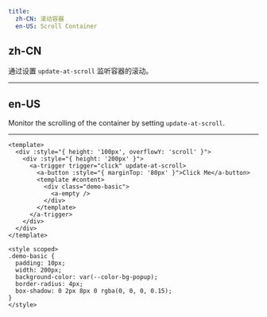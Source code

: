 ```yaml
title:
  zh-CN: 滚动容器
  en-US: Scroll Container
```

## zh-CN

通过设置 `update-at-scroll` 监听容器的滚动。

---

## en-US

Monitor the scrolling of the container by setting `update-at-scroll`.

---

```vue
<template>
  <div :style="{ height: '100px', overflowY: 'scroll' }">
    <div :style="{ height: '200px' }">
      <a-trigger trigger="click" update-at-scroll>
        <a-button :style="{ marginTop: '80px' }">Click Me</a-button>
        <template #content>
          <div class="demo-basic">
            <a-empty />
          </div>
        </template>
      </a-trigger>
    </div>
  </div>
</template>

<style scoped>
.demo-basic {
  padding: 10px;
  width: 200px;
  background-color: var(--color-bg-popup);
  border-radius: 4px;
  box-shadow: 0 2px 8px 0 rgba(0, 0, 0, 0.15);
}
</style>
```
